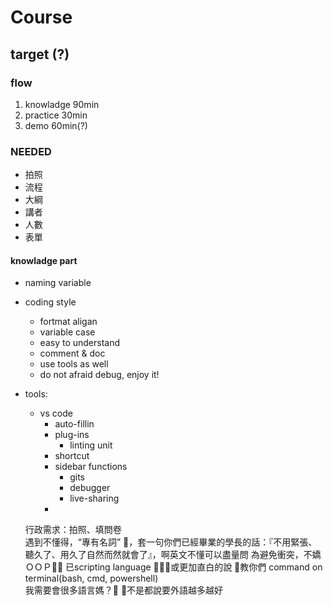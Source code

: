 # Course

## target (?)

### flow
1. knowladge    90min
2. practice     30min
3. demo         60min(?)

### NEEDED  
+ 拍照  
+ 流程
+ 大綱
+ 講者  
+ 人數
+ 表單

#### knowladge part
<!-- + git  (都要有個帳號--> 
+ naming variable
+ coding style
    - fortmat aligan
    - variable case
    - easy to understand
    - comment & doc 
    <!-- - space or tab  -->
    - use tools as well
    - do not afraid debug, enjoy it!
+ tools:
    + vs code 
        + auto-fillin
        + plug-ins
            + linting unit
        + shortcut
        + sidebar functions 
            + gits
            + debugger 
            + live-sharing
        + 
    

    行政需求：拍照、填問卷  
    遇到不懂得，“專有名詞” ，套一句你們已經畢業的學長的話：『不用緊張、聽久了、用久了自然而然就會了』，啊英文不懂可以盡量問
    為避免衝突，不嬌ＯＯＰ   已scripting language 或更加直白的說 教你們 command on terminal(bash, cmd, powershell)    
    我需要會很多語言媽？ 不是都說要外語越多越好